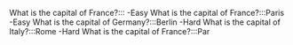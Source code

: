 What is the capital of France?::: -Easy
What is the capital of France?:::Paris -Easy
What is the capital of Germany?:::Berlin -Hard
What is the capital of Italy?:::Rome -Hard
What is the capital of France?:::Par

